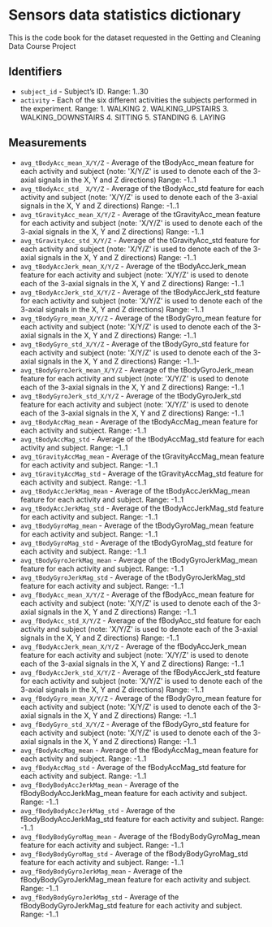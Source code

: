 # Sensors data statistics dictionary
This is the code book for the dataset requested in the Getting and Cleaning Data Course Project
## Identifiers
- `subject_id` - Subject’s ID.
	Range: 1..30
- `activity` - Each of the six different activities the subjects performed in the experiment.
	Range:
		1.	 WALKING
		2.	 WALKING_UPSTAIRS
		3.	 WALKING_DOWNSTAIRS
		4.	 SITTING
		5.	 STANDING
		6.	 LAYING

## Measurements
- `avg_tBodyAcc_mean_X/Y/Z` - Average of the tBodyAcc_mean feature for each activity and subject (note: 'X/Y/Z' is used to denote each of the 3-axial signals in the X, Y and Z directions)
	Range:  -1..1
- `avg_tBodyAcc_std_ X/Y/Z` - Average of the tBodyAcc_std feature for each activity and subject (note: 'X/Y/Z' is used to denote each of the 3-axial signals in the X, Y and Z directions)
	Range:  -1..1
- `avg_tGravityAcc_mean_X/Y/Z` - Average of the tGravityAcc_mean feature for each activity and subject (note: 'X/Y/Z' is used to denote each of the 3-axial signals in the X, Y and Z directions)
	Range:  -1..1
- `avg_tGravityAcc_std_X/Y/Z` - Average of the tGravityAcc_std feature for each activity and subject (note: 'X/Y/Z' is used to denote each of the 3-axial signals in the X, Y and Z directions)
	Range:  -1..1 
- `avg_tBodyAccJerk_mean_X/Y/Z` - Average of the tBodyAccJerk_mean feature for each activity and subject (note: 'X/Y/Z' is used to denote each of the 3-axial signals in the X, Y and Z directions)
	Range:  -1..1
- `avg_tBodyAccJerk_std_X/Y/Z` - Average of the tBodyAccJerk_std feature for each activity and subject (note: 'X/Y/Z' is used to denote each of the 3-axial signals in the X, Y and Z directions)
	Range:  -1..1
- `avg_tBodyGyro_mean_X/Y/Z` - Average of the tBodyGyro_mean feature for each activity and subject (note: 'X/Y/Z' is used to denote each of the 3-axial signals in the X, Y and Z directions)
	Range:  -1..1
- `avg_tBodyGyro_std_X/Y/Z` - Average of the tBodyGyro_std feature for each activity and subject (note: 'X/Y/Z' is used to denote each of the 3-axial signals in the X, Y and Z directions)
	Range:  -1..1-
- `avg_tBodyGyroJerk_mean_X/Y/Z` - Average of the tBodyGyroJerk_mean feature for each activity and subject (note: 'X/Y/Z' is used to denote each of the 3-axial signals in the X, Y and Z directions)
	Range:  -1..1
- `avg_tBodyGyroJerk_std_X/Y/Z` - Average of the tBodyGyroJerk_std feature for each activity and subject (note: 'X/Y/Z' is used to denote each of the 3-axial signals in the X, Y and Z directions)
	Range:  -1..1
- `avg_tBodyAccMag_mean` - Average of the tBodyAccMag_mean feature for each activity and subject.
	Range:  -1..1
- `avg_tBodyAccMag_std` - Average of the tBodyAccMag_std feature for each activity and subject.
	Range:  -1..1
- `avg_tGravityAccMag_mean` - Average of the tGravityAccMag_mean feature for each activity and subject.
	Range:  -1..1
- `avg_tGravityAccMag_std` - Average of the tGravityAccMag_std feature for each activity and subject.
	Range:  -1..1
- `avg_tBodyAccJerkMag_mean` - Average of the tBodyAccJerkMag_mean feature for each activity and subject.
	Range:  -1..1
- `avg_tBodyAccJerkMag_std` - Average of the tBodyAccJerkMag_std feature for each activity and subject.
	Range:  -1..1
- `avg_tBodyGyroMag_mean` - Average of the tBodyGyroMag_mean feature for each activity and subject.
	Range:  -1..1
- `avg_tBodyGyroMag_std` - Average of the tBodyGyroMag_std feature for each activity and subject.
	Range:  -1..1
- `avg_tBodyGyroJerkMag_mean` - Average of the tBodyGyroJerkMag_mean feature for each activity and subject.
	Range:  -1..1
- `avg_tBodyGyroJerkMag_std` - Average of the tBodyGyroJerkMag_std feature for each activity and subject.
	Range:  -1..1
- `avg_fBodyAcc_mean_X/Y/Z` - Average of the fBodyAcc_mean feature for each activity and subject (note: 'X/Y/Z' is used to denote each of the 3-axial signals in the X, Y and Z directions)
	Range:  -1..1
- `avg_fBodyAcc_std_X/Y/Z` - Average of the fBodyAcc_std feature for each activity and subject (note: 'X/Y/Z' is used to denote each of the 3-axial signals in the X, Y and Z directions)
	Range:  -1..1
- `avg_fBodyAccJerk_mean_X/Y/Z` - Average of the fBodyAccJerk_mean feature for each activity and subject (note: 'X/Y/Z' is used to denote each of the 3-axial signals in the X, Y and Z directions)
	Range:  -1..1
- `avg_fBodyAccJerk_std_X/Y/Z` - Average of the fBodyAccJerk_std feature for each activity and subject (note: 'X/Y/Z' is used to denote each of the 3-axial signals in the X, Y and Z directions)
	Range:  -1..1
- `avg_fBodyGyro_mean_X/Y/Z` - Average of the fBodyGyro_mean feature for each activity and subject (note: 'X/Y/Z' is used to denote each of the 3-axial signals in the X, Y and Z directions)
	Range:  -1..1
- `avg_fBodyGyro_std_X/Y/Z` - Average of the fBodyGyro_std feature for each activity and subject (note: 'X/Y/Z' is used to denote each of the 3-axial signals in the X, Y and Z directions)
	Range:  -1..1
- `avg_fBodyAccMag_mean` - Average of the fBodyAccMag_mean feature for each activity and subject.
	Range:  -1..1
- `avg_fBodyAccMag_std` - Average of the fBodyAccMag_std feature for each activity and subject.
	Range:  -1..1
- `avg_fBodyBodyAccJerkMag_mean` - Average of the fBodyBodyAccJerkMag_mean feature for each activity and subject.
	Range:  -1..1
- `avg_fBodyBodyAccJerkMag_std` - Average of the fBodyBodyAccJerkMag_std feature for each activity and subject.
	Range:  -1..1
- `avg_fBodyBodyGyroMag_mean` - Average of the fBodyBodyGyroMag_mean feature for each activity and subject.
	Range:  -1..1
- `avg_fBodyBodyGyroMag_std` - Average of the fBodyBodyGyroMag_std feature for each activity and subject.
	Range:  -1..1
- `avg_fBodyBodyGyroJerkMag_mean` - Average of the fBodyBodyGyroJerkMag_mean feature for each activity and subject.
	Range:  -1..1
- `avg_fBodyBodyGyroJerkMag_std` - Average of the fBodyBodyGyroJerkMag_std feature for each activity and subject.
	Range:  -1..1
